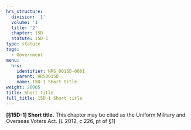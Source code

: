 ```yaml
---
hrs_structure:
  division: '1'
  volume: '1'
  title: '2'
  chapter: 15D
  statute: 15D-1
type: statute
tags:
  - Government
menu:
  hrs:
    identifier: HRS_0015D-0001
    parent: HRS0015D
    name: 15D-1 Short title
weight: 28005
title: Short title
full_title: 15D-1 Short title
---
```

**[§15D-1] Short title.** This chapter may be cited as the Uniform Military and Overseas Voters Act. [L 2012, c 226, pt of §1]